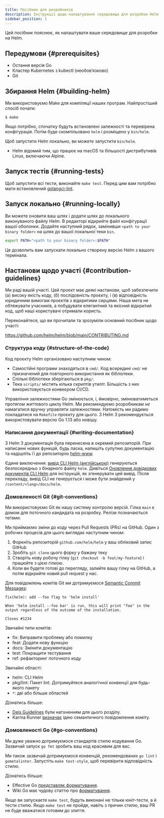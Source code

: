 ```yaml
---
title: Посібник для розробників
description: Інструкції щодо налаштування середовища для розробки Helm.
sidebar_position: 1
---
```


Цей посібник пояснює, як налаштувати ваше середовище для розробки на Helm.

## Передумови {#prerequisites}

- Остання версія Go
- Кластер Kubernetes з kubectl (необовʼязково)
- Git

## Збирання Helm {#building-helm}

Ми використовуємо Make для компіляції наших програм. Найпростіший спосіб почати:

```console
$ make
```

Якщо потрібно, спочатку будуть встановлені залежності та перевірена конфігурація. Потім буде скомпільовано `helm` і розміщено у `bin/helm`.

Щоб запустити Helm локально, ви можете запустити `bin/helm`.

- Helm відомий тим, що працює на macOS та більшості дистрибутивів Linux, включаючи Alpine.

## Запуск тестів {#running-tests}

Щоб запустити всі тести, виконайте `make test`. Перед цим вам потрібно мати встановлений [golangci-lint](https://golangci-lint.run).

## Запуск локально {#running-locally}

Ви можете оновити ваш шлях і додати шлях до локального виконуваного файлу Helm. В редакторі відкрийте файл конфігурації вашої оболонки. Додайте наступний рядок, замінивши `<path to your binary folder>` на шлях до вашої локальної теки `bin`.

``` bash
export PATH="<path to your binary folder>:$PATH"
```

Це дозволить вам запускати локально створену версію Helm з вашого термінала.

## Настанови щодо участі {#contribution-guidelines}

Ми раді вашій участі. Цей проєкт має деякі настанови, щоб забезпечити (а) високу якість коду, (б) послідовність проєкту, і (в) відповідність юридичним вимогам проєктів з відкритими сирцями. Наша мета не обтяжувати учасників, а побудувати елегантний та якісний відкритий код, щоб наші користувачі отримали користь.

Переконайтеся, що ви прочитали та зрозуміли основний посібник щодо участі:

<https://github.com/helm/helm/blob/main/CONTRIBUTING.md>

### Структура коду {#structure-of-the-code}

Код проєкту Helm організовано наступним чином:

- Самостійні програми знаходяться в `cmd/`. Код всередині `cmd/` не призначений для повторного використання як бібліотеки.
- Спільні бібліотеки зберігаються в `pkg/`.
- Тека `scripts/` містить кілька скриптів утиліт. Більшість з них використовується конвеєром CI/CD.

Управління залежностями Go змінюється, і, ймовірно, змінюватиметься протягом життєвого циклу Helm. Ми рекомендуємо розробникам _не_ намагатися вручну управляти залежностями. Натомість ми радимо покладатися на `Makefile` проєкту для цього. З Helm 3 рекомендується використовувати версію Go 1.13 або новішу.

### Написання документації {#writing-documentation}

З Helm 3 документація була перенесена в окремий репозиторій. При написанні нових функцій, будь ласка, напишіть супутню документацію та надішліть її до репозиторію [helm-www](https://github.com/helm/helm-www).

Єдине виключення: [вивід CLI Helm (англійською)](/helm/index.mdx) генеруються безпосередньо з бінарного файлу `helm`. Дивіться [Оновлення довідкових документів CLI Helm](https://github.com/helm/helm-www#updating-the-helm-cli-reference-docs) для інструкцій, як згенерувати цей вивід. Після перекладу, вивід CLI не генерується і може бути знайдений у `/content/<lang>/docs/helm`.

### Домовленості Git {#git-conventions}

Ми використовуємо Git як нашу систему контролю версій. Гілка `main` є домом для поточного кандидата на розробку. Релізи позначаються теґами.

Ми приймаємо зміни до коду через Pull Requests (PRs) на GitHub. Один з робочих процесів для цього виглядає наступним чином:

1. Форкніть репозиторій `github.com/helm/helm` у ваш обліковий запис GitHub
2. Зробіть `git clone` цього форку у бажану теку
3. Створіть нову робочу гілку (`git checkout -b feat/my-feature`) і працюйте з цією гілкою.
4. Коли ви будете готові до перегляду, залийте вашу гілку на GitHub, а потім відкрийте новий pull request у нас.

Для повідомлень комітів Git ми дотримуємося [Semantic Commit Messages](https://karma-runner.github.io/0.13/dev/git-commit-msg.html):

```
fix(helm): add --foo flag to 'helm install'

When 'helm install --foo bar' is run, this will print "foo" in the
output regardless of the outcome of the installation.

Closes #1234
```

Звичайні типи комітів:

- fix: Виправити проблему або помилку
- feat: Додати нову функцію
- docs: Змінити документацію
- test: Покращити тестування
- ref: рефакторинг поточного коду

Звичайні області:

- helm: CLI Helm
- pkg/lint: Пакет lint. Дотримуйтеся аналогічної конвенції для будь-якого пакету
- `*`: дві або більше областей

Дізнатись більше:

- [Deis Guidelines](https://github.com/deis/workflow/blob/master/src/contributing/submitting-a-pull-request.md) були натхненням для цього розділу.
- Karma Runner [визначає](https://karma-runner.github.io/0.13/dev/git-commit-msg.html) ідею семантичного повідомлення коміту.

### Домовленості Go {#go-conventions}

Ми дуже уважно дотримуємося стандартів стилю кодування Go. Зазвичай запуск `go fmt` зробить ваш код красивим для вас.

Ми також зазвичай дотримуємося конвенцій, рекомендованих `go lint` і `gometalinter`. Запустіть `make test-style`, щоб перевірити відповідність стилю.

Дізнатись більше:

- Effective Go [представляє форматування](https://golang.org/doc/effective_go.html#formatting).
- Wiki Go має чудову статтю про [форматування](https://github.com/golang/go/wiki/CodeReviewComments).

Якщо ви запускаєте `make test`, будуть виконані не тільки юніт-тести, а й тести стилю. Якщо `make test` не пройде, навіть з причин стилю, ваш PR не буде вважатися готовим до злиття.
